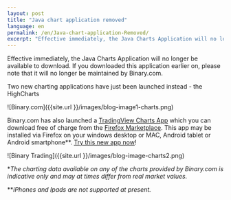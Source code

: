 ```yaml
---
layout: post
title: "Java chart application removed"
language: en
permalink: /en/Java-chart-application-Removed/
excerpt: "Effective immediately, the Java Charts Application will no longer be available to download. If you downloaded this application earlier on, please note that it will no longer be maintained by..."  
---
```


Effective immediately, the Java Charts Application will no longer be available to download. If you downloaded this application earlier on, please note that it will no longer be maintained by Binary.com. 

Two new charting applications have just been launched instead - the HighCharts

![Binary.com]({{site.url }}/images/blog-image1-charts.png)

Binary.com has also launched a [TradingView Charts App](https://marketplace.firefox.com/app/binary-ltd-tradingview-charts?src=search) which you can download free of charge from the [Firefox Marketplace](https://marketplace.firefox.com/app/binary-ltd-tradingview-charts?src=search). This app may be installed via Firefox on your windows desktop or MAC, Android tablet or Android smartphone**. [Try this new app now](https://marketplace.firefox.com/app/binary-ltd-tradingview-charts/?src=search)!

![Binary Trading]({{site.url }}/images/blog-image-charts2.png)

**The charting data available on any of the charts provided by Binary.com is indicative only and may at times differ from real market values.*

***iPhones and Ipads are not supported at present.*